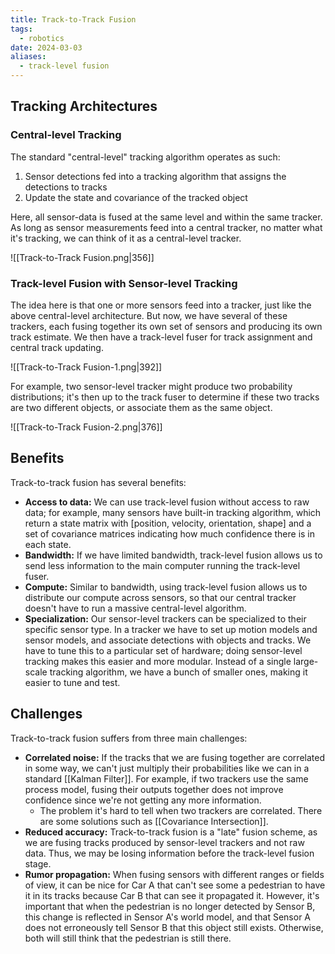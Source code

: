 ```yaml
---
title: Track-to-Track Fusion
tags:
  - robotics
date: 2024-03-03
aliases:
  - track-level fusion
---
```

## Tracking Architectures

### Central-level Tracking
The standard "central-level" tracking algorithm operates as such:
1. Sensor detections fed into a tracking algorithm that assigns the detections to tracks
2. Update the state and covariance of the tracked object

Here, all sensor-data is fused at the same level and within the same tracker. As long as sensor measurements feed into a central tracker, no matter what it's tracking, we can think of it as a central-level tracker.

![[Track-to-Track Fusion.png|356]]

### Track-level Fusion with Sensor-level Tracking
The idea here is that one or more sensors feed into a tracker, just like the above central-level architecture. But now, we have several of these trackers, each fusing together its own set of sensors and producing its own track estimate. We then have a track-level fuser for track assignment and central track updating. 

![[Track-to-Track Fusion-1.png|392]]

For example, two sensor-level tracker might produce two probability distributions; it's then up to the track fuser to determine if these two tracks are two different objects, or associate them as the same object. 

![[Track-to-Track Fusion-2.png|376]]

## Benefits
Track-to-track fusion has several benefits:
- **Access to data:** We can use track-level fusion without access to raw data; for example, many sensors have built-in tracking algorithm, which return a state matrix with $[\text{position, velocity, orientation, shape}]$ and a set of covariance matrices indicating how much confidence there is in each state. 
- **Bandwidth:** If we have limited bandwidth, track-level fusion allows us to send less information to the main computer running the track-level fuser.
- **Compute:** Similar to bandwidth, using track-level fusion allows us to distribute our compute across sensors, so that our central tracker doesn't have to run a massive central-level algorithm.
- **Specialization:** Our sensor-level trackers can be specialized to their specific sensor type. In a tracker we have to set up motion models and sensor models, and associate detections with objects and tracks. We have to tune this to a particular set of hardware; doing sensor-level tracking makes this easier and more modular. Instead of a single large-scale tracking algorithm, we have a bunch of smaller ones, making it easier to tune and test.

## Challenges
Track-to-track fusion suffers from three main challenges:
- **Correlated noise:** If the tracks that we are fusing together are correlated in some way, we can't just multiply their probabilities like we can in a standard [[Kalman Filter]]. For example, if two trackers use the same process model, fusing their outputs together does not improve confidence since we're not getting any more information. 
	- The problem it's hard to tell when two trackers are correlated. There are some solutions such as [[Covariance Intersection]].
- **Reduced accuracy:** Track-to-track fusion is a "late" fusion scheme, as we are fusing tracks produced by sensor-level trackers and not raw data. Thus, we may be losing information before the track-level fusion stage. 
- **Rumor propagation:** When fusing sensors with different ranges or fields of view, it can be nice for Car A that can't see some a pedestrian to have it in its tracks because Car B that can see it propagated it. However, it's important that when the pedestrian is no longer detected by Sensor B, this change is reflected in Sensor A's world model, and that Sensor A does not erroneously tell Sensor B that this object still exists. Otherwise, both will still think that the pedestrian is still there.
